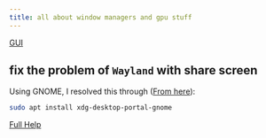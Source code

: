 ```yaml
---
title: all about window managers and gpu stuff
---
```


[GUI](https://www.baeldung.com/linux/gui)

## fix the problem of `Wayland` with share screen

Using GNOME, I resolved this through ([From here](https://askubuntu.com/a/1487437/1385572)):

```bash
sudo apt install xdg-desktop-portal-gnome
```

[Full Help](https://www.baeldung.com/linux/share-desktop-screen-via-browser)
